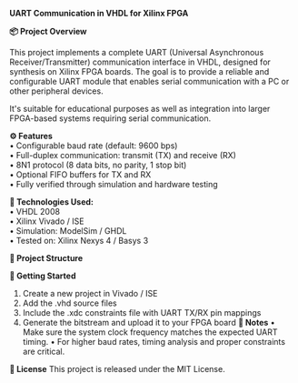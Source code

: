 **UART Communication in VHDL for Xilinx FPGA** 

__📦 Project Overview__

This project implements a complete UART (Universal Asynchronous Receiver/Transmitter) communication interface in VHDL, designed for synthesis on Xilinx FPGA boards. The goal is to provide a reliable and configurable UART module that enables serial communication with a PC or other peripheral devices.

It's suitable for educational purposes as well as integration into larger FPGA-based systems requiring serial communication.

**⚙️ Features**  
  • Configurable baud rate (default: 9600 bps)  
  • Full-duplex communication: transmit (TX) and receive (RX)    
  • 8N1 protocol (8 data bits, no parity, 1 stop bit)  
  • Optional FIFO buffers for TX and RX  
  • Fully verified through simulation and hardware testing  

**🧰 Technologies Used:**    
  • VHDL 2008  
  • Xilinx Vivado / ISE  
  • Simulation: ModelSim / GHDL  
  • Tested on: Xilinx Nexys 4 / Basys 3  

**📁 Project Structure**


**🚀 Getting Started**
  1. Create a new project in Vivado / ISE
  2. Add the .vhd source files
  3. Include the .xdc constraints file with UART TX/RX pin mappings
  4. Generate the bitstream and upload it to your FPGA board
**📌 Notes**
  • Make sure the system clock frequency matches the expected UART timing.
  • For higher baud rates, timing analysis and proper constraints are critical.

**📃 License**
This project is released under the MIT License.
